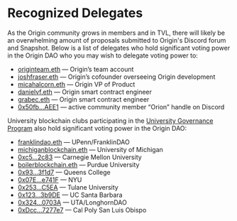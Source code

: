 # Recognized Delegates

As the Origin community grows in members and in TVL, there will likely be an overwhelming amount of proposals submitted to Origin's Discord forum and Snapshot. Below is a list of delegates who hold significant voting power in the Origin DAO who you may wish to delegate voting power to:

* [originteam.eth](https://etherscan.io/address/0x449e0b5564e0d141b3bc3829e74ffa0ea8c08ad5) — Origin’s team account
* [joshfraser.eth](https://etherscan.io/address/0x57b0dd7967955c92b6e34a038b47fee63e1efd1a) — Origin’s cofounder overseeing Origin development
* [micahalcorn.eth](https://etherscan.io/address/0x96feb7b6f808dd2bbd09c9e5ccde77cabd58d019) — Origin VP of Product
* [danielvf.eth](https://etherscan.io/address/0x17768cfd6030e2b65eb5086e34a512fde5dc1f1f) — Origin smart contract engineer
* [grabec.eth](https://etherscan.io/address/0x5e687f547d26732a3f1213e1c31432c3ef6810bc) — Origin smart contract engineer
* [0x50fb…AEE1](https://etherscan.io/address/0x50fb9F9C069721FC4EF7Ea74cfe0680dc28eAEE1) — active community member “Orion” handle on Discord

University blockchain clubs participating in the [University Governance Program](https://docs.oeth.com/governance/university-governance-program) also hold significant voting power in the Origin DAO:

* [franklindao.eth](https://etherscan.io/address/0xcc878369b26127bd4bc1b0b465bc8be9b92a4c62) — UPenn/FranklinDAO
* [michiganblockchain.eth](https://etherscan.io/address/0x13bdae8c5f0fc40231f0e6a4ad70196f59138548) — University of Michigan
* [0xc5...2c83](https://etherscan.io/address/0xc5dbe0f15515954aa2bdfd6c6ba0df0e05da2c83) — Carnegie Mellon University
* [boilerblockchain.eth](https://etherscan.io/address/0x2345F4E0CdF00D427D773413Dd4617d0156c29A9) — Purdue University
* [0x93...3f1d7](https://etherscan.io/address/0x933EB459569836D53ad6647a29748Bb096b3f1d7) — Queens College
* [0x07E...e741F](https://etherscan.io/address/0x07E3bFA4c952Bc58c2c30Ae20B0B7E9ACE9e741F) — NYU
* [0x253...C5EA](https://etherscan.io/address/0x2535Aa0d1058dd9336a7B22b60Eb7c0881EAC5EA) — Tulane University
* [0x123...3b9DE](https://etherscan.io/address/0x1237B1b6EDC76b1aBC3614e6c9b5f75C4e13b9DE) — UC Santa Barbara
* [0x324...0703A](https://etherscan.io/address/0x32461369529205f8e98Eff45B0bAB564FC00703A) — UTA/LonghornDAO
* [0xDcc...7277e7](https://etherscan.io/address/0xdcc57edf7ff5c0336e5577b2c677867d6c7277e7) — Cal Poly San Luis Obispo
